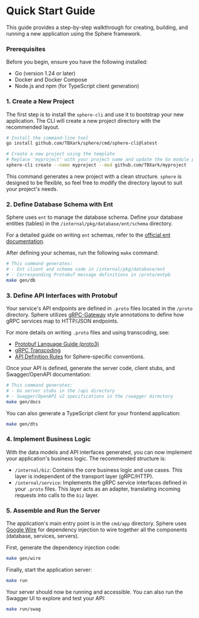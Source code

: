 # Quick Start Guide

This guide provides a step-by-step walkthrough for creating, building, and running a new application using the Sphere framework.

### Prerequisites

Before you begin, ensure you have the following installed:
*   Go (version 1.24 or later)
*   Docker and Docker Compose
*   Node.js and npm (for TypeScript client generation)

### 1. Create a New Project

The first step is to install the `sphere-cli` and use it to bootstrap your new application. The CLI will create a new project directory with the recommended layout.

```bash
# Install the command-line tool
go install github.com/TBXark/sphere/cmd/sphere-cli@latest

# Create a new project using the template
# Replace 'myproject' with your project name and update the Go module path
sphere-cli create --name myproject --mod github.com/TBXark/myproject
```

This command generates a new project with a clean structure. `sphere` is designed to be flexible, so feel free to modify the directory layout to suit your project's needs.

### 2. Define Database Schema with Ent

Sphere uses `ent` to manage the database schema. Define your database entities (tables) in the `/internal/pkg/database/ent/schema` directory.

For a detailed guide on writing `ent` schemas, refer to the [official ent documentation](https://entgo.io/docs/getting-started).

After defining your schemas, run the following `make` command:

```bash
# This command generates:
# - Ent client and schema code in /internal/pkg/database/ent
# - Corresponding Protobuf message definitions in /proto/entpb
make gen/db
```

### 3. Define API Interfaces with Protobuf

Your service's API endpoints are defined in `.proto` files located in the `/proto` directory. Sphere utilizes [gRPC-Gateway](https://grpc-ecosystem.github.io/grpc-gateway/) style annotations to define how gRPC services map to HTTP/JSON endpoints.

For more details on writing `.proto` files and using transcoding, see:
*   [Protobuf Language Guide (proto3)](https://developers.google.com/protocol-buffers/docs/proto3)
*   [gRPC Transcoding](https://cloud.google.com/endpoints/docs/grpc/transcoding)
*   [API Definition Rules](API_DEFINITIONS.md) for Sphere-specific conventions.

Once your API is defined, generate the server code, client stubs, and Swagger/OpenAPI documentation:

```bash
# This command generates:
# - Go server stubs in the /api directory
# - Swagger/OpenAPI v2 specifications in the /swagger directory
make gen/docs
```

You can also generate a TypeScript client for your frontend application:
```bash
make gen/dts
```

### 4. Implement Business Logic

With the data models and API interfaces generated, you can now implement your application's business logic. The recommended structure is:

*   `/internal/biz`: Contains the core business logic and use cases. This layer is independent of the transport layer (gRPC/HTTP).
*   `/internal/service`: Implements the gRPC service interfaces defined in your `.proto` files. This layer acts as an adapter, translating incoming requests into calls to the `biz` layer.

### 5. Assemble and Run the Server

The application's main entry point is in the `cmd/app` directory. Sphere uses [Google Wire](https://github.com/google/wire) for dependency injection to wire together all the components (database, services, servers).

First, generate the dependency injection code:
```bash
make gen/wire
```

Finally, start the application server:
```bash
make run
```

Your server should now be running and accessible. You can also run the Swagger UI to explore and test your API:
```bash
make run/swag
```
